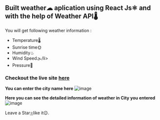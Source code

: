 <div><h2>Built weather☁ aplication using React Js⚛️ and with the help of Weather API🌡</h2></div>
You will get following weather information :
<ul>
  <li>Temperature🌡</li>
  <li>Sunrise time🌞</li>
  <li>Humidity♨</li>
  <li>Wind Speed🌫/li>
  <li>Pressure🎇</li>
</ul>



<h3>Checkout the live site <a href="https://react-weather-app-moresahil7.netlify.app/">here</a></h3>

<strong>You can enter the city name here</strong>
![image](https://user-images.githubusercontent.com/82169025/128465050-5caa74ba-bee3-44af-9063-e718881c8fe0.png)

<strong>Here you can see the detailed information of weather in City you entered</strong>
![image](https://user-images.githubusercontent.com/82169025/128465422-93d30f87-2cef-485a-909b-5825d0edc04a.png)





Leave a Star<a href="https://github.com/moresahil7/React_Weather_App">⭐</a>like it😉.
